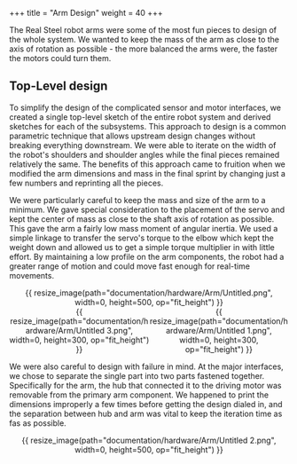 +++
title = "Arm Design"
weight = 40
+++

The Real Steel robot arms were some of the most fun pieces to design of the whole system. We wanted to keep the mass of the arm as close to the axis of rotation as possible - the more balanced the arms were, the faster the motors could turn them. 

## Top-Level design

To simplify the design of the complicated sensor and motor interfaces, we created a single top-level sketch of the entire robot system and derived sketches for each of the subsystems. This approach to design is a common parametric technique that allows upstream design changes without breaking everything downstream. We were able to iterate on the width of the robot's shoulders and shoulder angles while the final pieces remained relatively the same. The benefits of this approach came to fruition when we modified the arm dimensions and mass in the final sprint by changing just a few numbers and reprinting all the pieces. 



We were particularly careful to keep the mass and size of the arm to a minimum. We gave special consideration to the placement of the servo and kept the center of mass as close to the shaft axis of rotation as possible. This gave the arm a fairly low mass moment of angular inertia. We used a simple linkage to transfer the servo's torque to the elbow which kept the weight down and allowed us to get a simple torque multiplier in with little effort. By maintaining a low profile on the arm components, the robot had a greater range of motion and could move fast enough for real-time movements. 

<center> {{ resize_image(path="documentation/hardware/Arm/Untitled.png", width=0, height=500, op="fit_height") }} </center>

<div class="row">
  <div class="column">
    <center> {{ resize_image(path="documentation/hardware/Arm/Untitled 3.png", width=0, height=300, op="fit_height") }} </center>
  </div>
  <div class="column">
    <center> {{ resize_image(path="documentation/hardware/Arm/Untitled 1.png", width=0, height=300, op="fit_height") }} </center>
  </div>
</div>

We were also careful to design with failure in mind. At the major interfaces, we chose to separate the single part into two parts fastened together. Specifically for the arm, the hub that connected it to the driving motor was removable from the primary arm component. We happened to print the dimensions improperly a few times before getting the design dialed in, and the separation between hub and arm was vital to keep the iteration time as fas as possible.

<center> {{ resize_image(path="documentation/hardware/Arm/Untitled 2.png", width=0, height=500, op="fit_height") }} </center>

<style>
    .row {
    display: flex;
    }

    .column {
    flex: 50%;
    }
</style>
